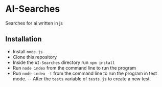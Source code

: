 # AI-Searches
Searches for ai written in js

## Installation
- Install `node.js`
- Clone this repository
- Inside the `AI-Searches` directory run `npm install`
- Run `node index` from the command line to run the program
- Run `node index -t` from the command line to run the program in test mode.
-- Alter the `tests` variable of `tests.js` to create a new test.
